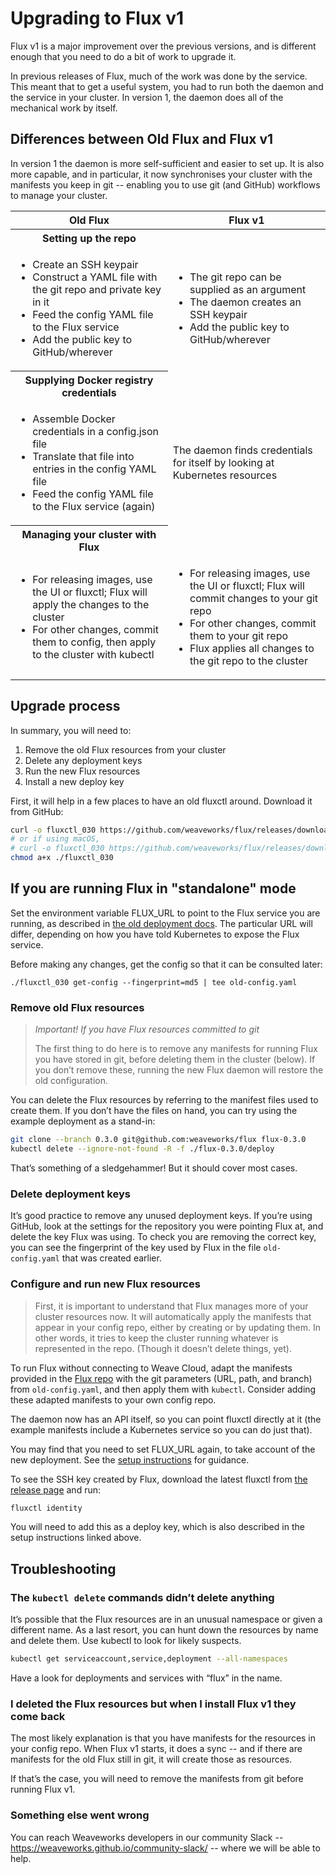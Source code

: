 # Upgrading to Flux v1

Flux v1 is a major improvement over the previous versions, and is
different enough that you need to do a bit of work to upgrade it.

In previous releases of Flux, much of the work was done by the
service. This meant that to get a useful system, you had to run both
the daemon and the service in your cluster. In version 1, the daemon
does all of the mechanical work by itself.

## Differences between Old Flux and Flux v1

In version 1 the daemon is more self-sufficient and easier to set
up. It is also more capable, and in particular, it now synchronises
your cluster with the manifests you keep in git -- enabling you to use
git (and GitHub) workflows to manage your cluster.

<table>
 <thead>
  <tr><th>Old Flux</th><th>Flux v1</th></tr>
 </thead>
 <tr><th>Setting up the repo</th></tr>
 <tr>
  <td>
   <ul>
    <li>Create an SSH keypair</li>
    <li>Construct a YAML file with the git repo and private key in it</li>
    <li>Feed the config YAML file to the Flux service</li>
    <li>Add the public key to GitHub/wherever</li>
   </ul>
  </td>
  <td>
   <ul>
    <li>The git repo can be supplied as an argument</li>
    <li>The daemon  creates an SSH keypair</li>
    <li>Add the public key to GitHub/wherever</li>
   </ul>
  </td>
 </tr>
 <tr><th>Supplying Docker registry credentials</th></tr>
 <tr>
  <td>
   <ul>
    <li>Assemble Docker credentials in a config.json file</li>
    <li>Translate that file into entries in the config YAML file</li>
    <li>Feed the config YAML file to the Flux service (again)</li>
   </ul>
  </td>
  <td>
    The daemon finds credentials for itself by looking at Kubernetes resources
  </td>
 </tr>
 <tr><th>Managing your cluster with Flux</th></tr>
 <tr>
  <td>
   <ul>
    <li>For releasing images, use the UI or fluxctl; Flux will apply the changes to the cluster</li>
    <li>For other changes, commit them to config, then apply to the cluster with kubectl</li>
   </ul>
  </td>
  <td>
   <ul>
    <li>For releasing images, use the UI or fluxctl; Flux will commit changes to your git repo</li>
    <li>For other changes, commit them to your git repo</li>
    <li>Flux applies all changes to the git repo to the cluster</li>
   </ul>
  </td>
 </tr>
</table>

## Upgrade process

In summary, you will need to:

 1. Remove the old Flux resources from your cluster
 2. Delete any deployment keys
 3. Run the new Flux resources
 4. Install a new deploy key

First, it will help in a few places to have an old fluxctl
around. Download it from GitHub:

```sh
curl -o fluxctl_030 https://github.com/weaveworks/flux/releases/download/0.3.0/fluxctl_linux_amd64
# or if using macOS,
# curl -o fluxctl_030 https://github.com/weaveworks/flux/releases/download/0.3.0/fluxctl_darwin_amd64
chmod a+x ./fluxctl_030
```

## If you are running Flux in "standalone" mode

Set the environment variable FLUX_URL to point to the Flux service you
are running, as described in
[the old deployment docs](https://github.com/weaveworks/flux/blob/0.3.0/site/using.md#fluxctl-setup). The
particular URL will differ, depending on how you have told Kubernetes
to expose the Flux service.

Before making any changes, get the config so that it can be consulted later:

```
./fluxctl_030 get-config --fingerprint=md5 | tee old-config.yaml
```

### Remove old Flux resources

> *Important! If you have Flux resources committed to git*
>
> The first thing to do here is to remove any manifests for running
> Flux you have stored in git, before deleting them in the cluster
> (below). If you don’t remove these, running the new Flux daemon will
> restore the old configuration.

You can delete the Flux resources by referring to the manifest files
used to create them. If you don’t have the files on hand, you can try
using the example deployment as a stand-in:

```sh
git clone --branch 0.3.0 git@github.com:weaveworks/flux flux-0.3.0
kubectl delete --ignore-not-found -R -f ./flux-0.3.0/deploy
```

That’s something of a sledgehammer! But it should cover most cases.

### Delete deployment keys

It’s good practice to remove any unused deployment keys. If you’re
using GitHub, look at the settings for the repository you were
pointing Flux at, and delete the key Flux was using. To check you are
removing the correct key, you can see the fingerprint of the key used
by Flux in the file `old-config.yaml` that was created earlier.

### Configure and run new Flux resources

> First, it is important to understand that Flux manages more of your
> cluster resources now. It will automatically apply the manifests
> that appear in your config repo, either by creating or by updating
> them.  In other words, it tries to keep the cluster running whatever
> is represented in the repo. (Though it doesn’t delete things, yet).

To run Flux without connecting to Weave Cloud, adapt the manifests
provided in the
[Flux repo](https://github.com/weaveworks/flux/tree/master/deploy)
with the git parameters (URL, path, and branch) from
`old-config.yaml`, and then apply them with `kubectl`. Consider adding
these adapted manifests to your own config repo.

The daemon now has an API itself, so you can point fluxctl directly at
it (the example manifests include a Kubernetes service so you can do
just that).

You may find that you need to set FLUX_URL again, to take account of
the new deployment. See the
[setup instructions](https://github.com/weaveworks/flux/blob/1.0.1/site/standalone/setup.md#connecting-fluxctl-to-the-daemon)
for guidance.

To see the SSH key created by Flux, download the latest fluxctl from
[the release page](https://github.com/weaveworks/flux/releases/tag/1.0.1)
and run:

```sh
fluxctl identity
```

You will need to add this as a deploy key, which is also described in
the setup instructions linked above.

## Troubleshooting

### The `kubectl delete` commands didn’t delete anything

It’s possible that the Flux resources are in an unusual namespace or
given a different name. As a last resort, you can hunt down the
resources by name and delete them. Use kubectl to look for likely
suspects.

```sh
kubectl get serviceaccount,service,deployment --all-namespaces
```

Have a look for deployments and services with “flux” in the name.

### I deleted the Flux resources but when I install Flux v1 they come back

The most likely explanation is that you have manifests for the
resources in your config repo. When Flux v1 starts, it does a sync --
and if there are manifests for the old Flux still in git, it will
create those as resources.

If that’s the case, you will need to remove the manifests from git
before running Flux v1.

### Something else went wrong

You can reach Weaveworks developers in our community Slack --
https://weaveworks.github.io/community-slack/ -- where we will be able
to help.

